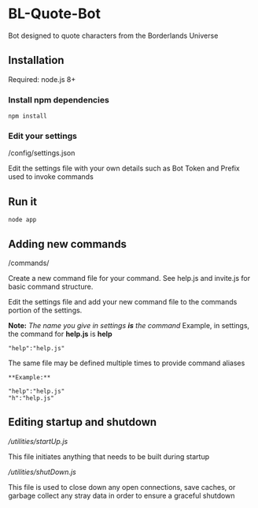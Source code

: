 # BL-Quote-Bot

Bot designed to quote characters from the Borderlands Universe

## Installation

Required: node.js 8+

### Install npm dependencies

	npm install

### Edit your settings

/config/settings.json

Edit the settings file with your own details such as Bot Token and Prefix used to invoke commands

## Run it

	node app

## Adding new commands

/commands/

Create a new command file for your command. See help.js and invite.js for basic command structure.

Edit the settings file and add your new command file to the commands portion of the settings.

**Note:** *The name you give in settings __is__ the command*
Example, in settings, the command for **help.js** is **help**

	"help":"help.js"

The same file may be defined multiple times to provide command aliases

	**Example:**

	"help":"help.js"
	"h":"help.js"

## Editing startup and shutdown

*/utilities/startUp.js*

This file initiates anything that needs to be built during startup

*/utilities/shutDown.js*

This file is used to close down any open connections, save caches, or garbage collect any stray data in order to ensure a graceful shutdown
